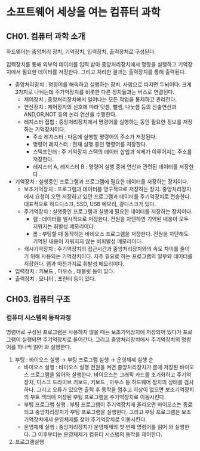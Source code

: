 # 소프트웨어 세상을 여는 컴퓨터 과학

## CH01. 컴퓨터 과학 소개

하드웨어는 중앙처리 장치, 기억장치, 입력장치, 출력장치로 구성된다.

입력장치를 통해 외부의 데이터를 입력 받아 중앙처리장치에서 명령을 실행하고 기억장치에서 필요한 데이터를 저장한다. 그리고 처리한 결과는 출력장치를 통해 출력된다.

- 중앙처리장치  : 명령어를 해독하고 실행하는 장치. 사람으로 따지면 두뇌이다. 크게 3가지로 나뉘는데 주기억장치를 비롯한 다른 장치들과는 버스로 연결된다.
    - 제어장치  :  중앙처리장치에서 일어나는 모든 작업을 통제하고 관리한다.
    - 연산장치  : 제어장치의 신호에 따라 덧셈, 뺄셈, 나눗셈 등의 산술연산과 AND,OR,NOT 등의 논리 연산을 수행한다.
    - 레지스터 집합 : 중앙처리장치에서 명령어를 실행하는 동안 필요한 정보를 저장하는 기억장치이다.
        - 주소 레지스터 : 다음에 실행할 명령어의 주소가 저장된다.
        - 명령어 레지스터 : 현재 실행 중인 명령어를 저장한다.
        - 스택포인터 : 주 기억장치 스택의 데이터 삽입과 삭제가 이루어지는 주소를 저장한다.
        - 레지스터 A, 레지스터 B : 명령어 실행 중에 연산과 관련된 데이터를 저장한다 .
- 기억장치 : 실행중인 프로그램과 프로그램에 필요한 데이터를 저장하는 장치이다.
    - 보조기억장치 : 프로그램과 데이터를 영구적으로 저장하는 장치. 중앙처리장치에서 요청이 오면 저장하고 있던 프로그램과 데이터를 주기억장치로 전송한다. 대표적으로 하드디스크, SSD, USB 메모리, 광디스크가 있다.
    - 주기억장치 : 실행중인 프로그램과 실행에 필요한 데이터를 저장하는 장치이다.
        - 램 : 데이터를 일시적으로 저장한다. 전원을 차단하면 기억된 내용이 모두 지워지는 휘발성 메모리이다.
        - 롬 : 부팅할 때 동작하는 바비오스 프로그램을 저장한다. 전원을 차단해도 기억된 내용이 지워지지 않는 비휘발성 메모리이다.
    - 캐시기억장치 : 주기억장치의 접근시간과 중앙처리장치와의 속도 차이를 줄이기 위해 사용되는 기억장치이다. 자주 필요로 하는 프로그램의 일부와 데이터를 저장한다. 램과 마찬가지로 휘발성 메모리이다.
- 입력장치 : 키보드 , 마우스 , 태블릿 등이 있다.
- 출력장치  : 모니터 , 프린터 등이 있다.



## CH03. 컴퓨터 구조

### 컴퓨터 시스템의 동작과정

명령어로 구성된 프로그램은 사용하지 않을 때는 보조기억장치에 저장되어 있다가 프로그램이 실행되면 주기억장치로 들어간다. 그리고 중앙처리장치에서 주기억장치의 명령어를 하나씩 읽어 와 실행한다.

1. 부팅 : 바이오스 실행  → 부팅 프로그램 실행 → 운영체제 실행 순
    - 바이오스 실행 : 바이오스 실행 전원을 켜면 중앙처리장치가 롬에 저장된 바이오스 프로그램을 읽어와 실행한다. 바이오스는 그래픽 카드를 초기화하고 주기억장치, 디스크 드라이브 키보드, 키보드 , 마우스 등 하드웨어 장치의 상태를 검사하나. 그리고 오류가 있으면 출력 후 동작을 멈추고 이상이 없으면 보조기억장치의 부트 섹터에 저장된 부팅 프로그램을 주기억장치로 이동시킨다.
    - 부팅 프로그램 실행 : 부팅 프로그램이 주기억장치에 올라오면 바이오스는 종료되고 중앙처리장치가 부팅 프로그램을 실행한다. 그리고 부팅 프로그램은 보조기억장치에서 운영체제를 찾아 주기억장치로 이동시킨다.
    - 운영체제 실행 : 중앙처리장치가 운영체제의 첫 번째 명령어를 읽어 와 실행한다. 그 이후부터는 운영체제가 컴퓨터 시스템의 동작을 제어한다.
2. 프로그램실행
